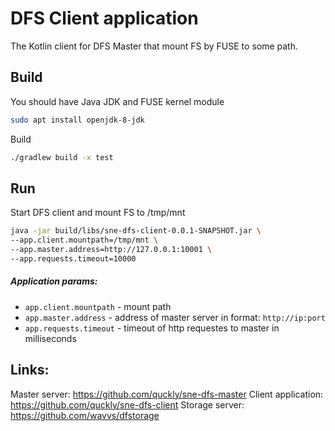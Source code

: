 DFS Client application
===

The Kotlin client for DFS Master that mount FS by FUSE to some path.

## Build
You should have Java JDK and FUSE kernel module
```sh
sudo apt install openjdk-8-jdk
```
Build
```sh
./gradlew build -x test
```

## Run
Start DFS client and mount FS to /tmp/mnt
```sh
java -jar build/libs/sne-dfs-client-0.0.1-SNAPSHOT.jar \
--app.client.mountpath=/tmp/mnt \
--app.master.address=http://127.0.0.1:10001 \
--app.requests.timeout=10000
```

##### Application params:
- `app.client.mountpath` - mount path
- `app.master.address` - address of master server in format: `http://ip:port`
- `app.requests.timeout` - timeout of http requestes to master in milliseconds

## Links:
Master server: https://github.com/quckly/sne-dfs-master 
Client application: https://github.com/quckly/sne-dfs-client 
Storage server: https://github.com/wavvs/dfstorage 
